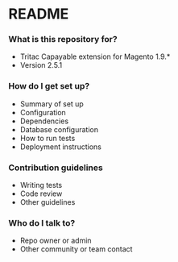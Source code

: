 # README #

### What is this repository for? ###

* Tritac Capayable extension for Magento 1.9.*
* Version 2.5.1

### How do I get set up? ###

* Summary of set up
* Configuration
* Dependencies
* Database configuration
* How to run tests
* Deployment instructions

### Contribution guidelines ###

* Writing tests
* Code review
* Other guidelines

### Who do I talk to? ###

* Repo owner or admin
* Other community or team contact
